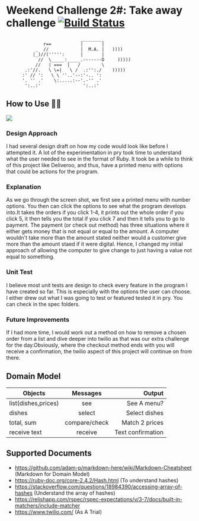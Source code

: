# Weekend Challenge 2#: Take away challenge [![Build Status](https://travis-ci.org/thatdania/takeaway-challenge.svg?branch=master)](https://travis-ci.org/thatdania/takeaway-challenge)

```
                            _________
              r==           |       |
           _  //            |  M.A. |   ))))
          |_)//(''''':      |       |
            //  \_____:_____.-------D     )))))
           //   | ===  |   /        \
       .:'//.   \ \=|   \ /  .:'':./    )))))
      :' // ':   \ \ ''..'--:'-.. ':
      '. '' .'    \:.....:--'.-'' .'
       ':..:'                ':..:'

 ```


## How to Use 🥘🥗

![](images/Screen%20Shot%202017-11-06%20at%2009.48.39.png)


### Design Approach

I had several design draft on how my code would look like before I attempted it. A lot of the experimentation in pry took time to understand what the user needed to see in the format of Ruby. It took be a while to think of this project like Deliveroo, and thus, have a printed menu with options that could be actions for the program.

### Explanation

As we go through the screen shot, we first see a printed menu with number options. You then can click the options to see what the program develops into.It takes the orders if you click 1-4, it prints out the whole order if you click 5, it then tells you the total if you click 7 and then it tells you to go to payment. The payment (or check out method) has three situations where it either gets money that is not equal or equal to the amount. A computer wouldn't take more than the amount stated neither would a customer give more than the amount staed if it were digital. Hence, I changed my initial approach of allowing the computer to give change to just having a value not equal to something. 

### Unit Test

I believe most unit tests are design to check every feature in the program I have created so far. This is especially with the options the user can choose. I either drew out what I was going to test or featured tested it in pry. You can check in the spec folders.

### Future Improvements

If I had more time, I would work out a method on how to remove a chosen order from a list and dive deeper into twilio as that was our extra challenge for the day.Obviously, where the checkout method ends with you will receive a confirmation, the twilio aspect of this project will continue on from there.


## Domain Model

| Objects            | Messages      | Output            |
| ------------------ |:-------------:| -----------------:|
| list(dishes,prices)| see           | See A menu?       |
| dishes             | select        | Select dishes     |
| total, sum         | compare/check | Match 2 prices    |
| receive text       | receive       | Text confirmation |


## Supported Documents
- https://github.com/adam-p/markdown-here/wiki/Markdown-Cheatsheet (Markdown for Domain Model)
- https://ruby-doc.org/core-2.4.2/Hash.html (To understand hashes)
- https://stackoverflow.com/questions/18984390/accessing-array-of-hashes (Understand the array of hashes)
- https://relishapp.com/rspec/rspec-expectations/v/3-7/docs/built-in-matchers/include-matcher
- https://www.twilio.com/ (As A Trial)
